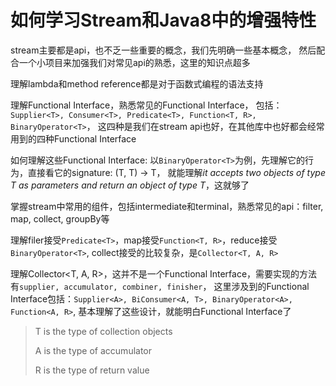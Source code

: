 # 如何学习Stream和Java8中的增强特性

stream主要都是api，也不乏一些重要的概念，我们先明确一些基本概念，
然后配合一个小项目来加强我们对常见api的熟悉，这里的知识点超多

理解lambda和method reference都是对于函数式编程的语法支持

理解Functional Interface，熟悉常见的Functional Interface，
包括：`Supplier<T>, Consumer<T>, Predicate<T>, Function<T, R>, BinaryOperator<T>`，
这四种是我们在stream api也好，在其他库中也好都会经常用到的四种Functional Interface

如何理解这些Functional Interface: 以`BinaryOperator<T>`为例，先理解它的行为，直接看它的signature: (T, T) -> T，
就能理解*it accepts two objects of type T as parameters and return an object of type T*，这就够了

掌握stream中常用的组件，包括intermediate和terminal，熟悉常见的api：filter, map, collect, groupBy等

理解filer接受`Predicate<T>`，map接受`Function<T, R>`，reduce接受`BinaryOperator<T>`, collect接受的比较复杂，是`Collector<T, A, R>`

理解Collector<T, A, R>，这并不是一个Functional Interface，需要实现的方法有`supplier, accumulator, combiner, finisher`，
这里涉及到的Functional Interface包括：`Supplier<A>, BiConsumer<A, T>, BinaryOperator<A>, Function<A, R>`,
基本理解了这些设计，就能明白Functional Interface了
> T is the  type of collection objects 
> 
> A is the type of accumulator 
> 
> R is the type of return value

